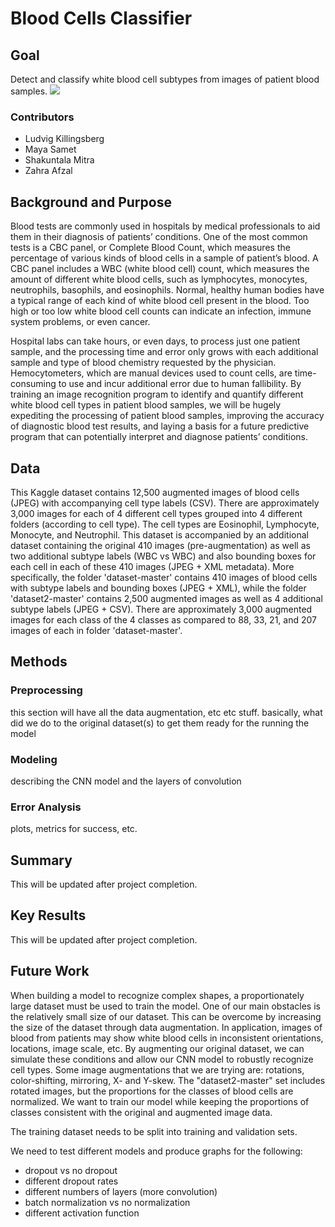 # Blood Cells Classifier

## Goal
Detect and classify white blood cell subtypes from images of patient blood samples. 
 ![](https://encrypted-tbn0.gstatic.com/images?q=tbn:ANd9GcR8vEQ4sYF2lpb8Itc4qKCGEQX6cVbZGd1maI3QuB9EuEVVzqgR)

### Contributors
+ Ludvig Killingsberg
+ Maya Samet
+ Shakuntala Mitra
+ Zahra Afzal

## Background and Purpose
  Blood tests are commonly used in hospitals by medical professionals to aid them in their diagnosis of patients’ conditions. One of the most common tests is a CBC panel, or Complete Blood Count, which measures the percentage of various kinds of blood cells in a sample of patient’s blood. A CBC panel includes a WBC (white blood cell) count, which measures the amount of different white blood cells, such as lymphocytes, monocytes, neutrophils, basophils, and eosinophils. Normal, healthy human bodies have a typical range of each kind of white blood cell present in the blood. Too high or too low white blood cell counts can indicate an infection, immune system problems, or even cancer. 

  Hospital labs can take hours, or even days, to process just one patient sample, and the processing time and error only grows with each additional sample and type of blood chemistry requested by the physician. Hemocytometers, which are manual devices used to count cells, are time-consuming to use and incur additional error due to human fallibility. By training an image recognition program to identify and quantify different white blood cell types in patient blood samples, we will be hugely expediting the processing of patient blood samples, improving the accuracy of diagnostic blood test results, and laying a basis for a future predictive program that can potentially interpret and diagnose patients’ conditions. 

## Data
This Kaggle dataset contains 12,500 augmented images of blood cells (JPEG) with accompanying cell type labels (CSV). There are approximately 3,000 images for each of 4 different cell types grouped into 4 different folders (according to cell type). The cell types are Eosinophil, Lymphocyte, Monocyte, and Neutrophil. This dataset is accompanied by an additional dataset containing the original 410 images (pre-augmentation) as well as two additional subtype labels (WBC vs WBC) and also bounding boxes for each cell in each of these 410 images (JPEG + XML metadata). More specifically, the folder 'dataset-master' contains 410 images of blood cells with subtype labels and bounding boxes (JPEG + XML), while the folder 'dataset2-master' contains 2,500 augmented images as well as 4 additional subtype labels (JPEG + CSV). There are approximately 3,000 augmented images for each class of the 4 classes as compared to 88, 33, 21, and 207 images of each in folder 'dataset-master'.

## Methods

### Preprocessing
this section will have all the data augmentation, etc etc stuff. basically, what did we do to the original dataset(s) to get them ready for the running the model

### Modeling
describing the CNN model and the layers of convolution

### Error Analysis
plots, metrics for success, etc.

## Summary
This will be updated after project completion.

## Key Results
This will be updated after project completion.

## Future Work
When building a model to recognize complex shapes, a proportionately large dataset must be used to train the model. One of our main obstacles is the relatively small size of our dataset. This can be overcome by increasing the size of the dataset through data augmentation. In application, images of blood from patients may show white blood cells in inconsistent orientations, locations, image scale, etc. By augmenting our original dataset, we can simulate these conditions and allow our CNN model to robustly recognize cell types. Some image augmentations that we are trying are: rotations, color-shifting, mirroring, X- and Y-skew. 
The "dataset2-master" set includes rotated images, but the proportions for the classes of blood cells are normalized. We want to train our model while keeping the proportions of classes consistent with the original and augmented image data. 

The training dataset needs to be split into training and validation sets. 

We need to test different models and produce graphs for the following:
  + dropout vs no dropout
  + different dropout rates
  + different numbers of layers (more convolution)
  + batch normalization vs no normalization
  + different activation function 
